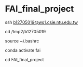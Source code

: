 # FAI_final_project

ssh b12705019@ws1.csie.ntu.edu.tw

cd /tmp2/b12705019

source ~/.bashrc

conda activate fai

cd FAI_final_project
